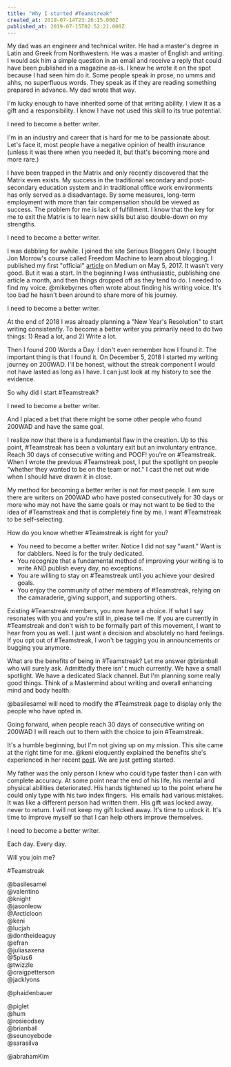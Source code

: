 ```yaml
---
title: "Why I started #Teamstreak"
created_at: 2019-07-14T23:26:15.000Z
published_at: 2019-07-15T02:52:21.000Z
---
```

My dad was an engineer and technical writer. He had a master's degree in Latin and Greek from Northwestern. He was a master of English and writing. I would ask him a simple question in an email and receive a reply that could have been published in a magazine as-is. I knew he wrote it on the spot because I had seen him do it. Some people speak in prose, no umms and ahhs, no superfluous words. They speak as if they are reading something prepared in advance. My dad wrote that way.

  

I'm lucky enough to have inherited some of that writing ability. I view it as a gift and a responsibility. I know I have not used this skill to its true potential.

  

I need to become a better writer. 

I'm in an industry and career that is hard for me to be passionate about. Let's face it, most people have a negative opinion of health insurance (unless it was there when you needed it, but that's becoming more and more rare.) 

I have been trapped in the Matrix and only recently discovered that the Matrix even exists. My success in the traditional secondary and post-secondary education system and in traditional office work environments has only served as a disadvantage. By some measures, long-term employment with more than fair compensation should be viewed as success. The problem for me is lack of fulfillment. I know that the key for me to exit the Matrix is to learn new skills but also double-down on my strengths. 

I need to become a better writer.

I was dabbling for awhile. I joined the site Serious Bloggers Only. I bought Jon Morrow's course called Freedom Machine to learn about blogging. I published my first "official" [article](https://medium.com/the-ascent/its-okay-to-be-selfish-sometimes-73152581408a) on Medium on May 5, 2017. It wasn't very good. But it was a start. In the beginning I was enthusiastic, publishing one article a month, and then things dropped off as they tend to do. I needed to find my voice. @mikebyrnes often wrote about finding his writing voice. It's too bad he hasn't been around to share more of his journey.

I need to become a better writer. 

At the end of 2018 I was already planning a "New Year's Resolution" to start writing consistently. To become a better writer you primarily need to do two things: 1) Read a lot, and 2) Write a lot. 

Then I found 200 Words a Day. I don't even remember how I found it. The important thing is that I found it. On December 5, 2018 I started my writing journey on 200WAD. I'll be honest, without the streak component I would not have lasted as long as I have. I can just look at my history to see the evidence. 

So why did I start #Teamstreak? 

I need to become a better writer.

And I placed a bet that there might be some other people who found 200WAD and have the same goal. 

I realize now that there is a fundamental flaw in the creation. Up to this point, #Teamstreak has been a voluntary exit but an involuntary entrance. Reach 30 days of consecutive writing and POOF! you're on #Teamstreak. When I wrote the previous #Teamstreak post, I put the spotlight on people "whether they wanted to be on the team or not." I cast the net out wide when I should have drawn it in close.

My method for becoming a better writer is not for most people. I am sure there are writers on 200WAD who have posted consecutively for 30 days or more who may not have the same goals or may not want to be tied to the idea of #Teamstreak and that is completely fine by me. I want #Teamstreak to be self-selecting.

How do you know whether #Teamstreak is right for you?

*   You need to become a better writer. Notice I did not say "want." Want is for dabblers. Need is for the truly dedicated.
*   You recognize that a fundamental method of improving your writing is to write AND publish every day, no exceptions.
*   You are willing to stay on #Teamstreak until you achieve your desired goals.
*   You enjoy the community of other members of #Teamstreak, relying on the camaraderie, giving support, and supporting others. 

Existing #Teamstreak members, you now have a choice. If what I say resonates with you and you're still in, please tell me. If you are currently in #Teamstreak and don't wish to be formally part of this movement, I want to hear from you as well. I just want a decision and absolutely no hard feelings. If you opt out of #Teamstreak, I won't be tagging you in announcements or bugging you anymore.

What are the benefits of being in #Teamstreak? Let me answer @brianball who will surely ask. Admittedly there isn' t much currently. We have a small spotlight. We have a dedicated Slack channel. But I'm planning some really good things. Think of a Mastermind about writing and overall enhancing mind and body health. 

@basilesamel will need to modify the #Teamstreak page to display only the people who have opted in. 

Going forward, when people reach 30 days of consecutive writing on 200WAD I will reach out to them with the choice to join #Teamstreak. 

It's a humble beginning, but I'm not giving up on my mission. This site came at the right time for me. @keni eloquently explained the benefits she's experienced in her recent [post](https://200wordsaday.com/words/re-we-need-a-200wad-world-summit-224955d2a03482980d). We are just getting started.

My father was the only person I knew who could type faster than I can with complete accuracy. At some point near the end of his life, his mental and physical abilities deteriorated. His hands tightened up to the point where he could only type with his two index fingers.  His emails had various mistakes. It was like a different person had written them. His gift was locked away, never to return. I will not keep my gift locked away. It's time to unlock it. It's time to improve myself so that I can help others improve themselves.

I need to become a better writer.

Each day. Every day. 

Will you join me?

#Teamstreak

@basilesamel  
@valentino  
@knight  
@jasonleow  
@Arcticloon  
@keni  
@lucjah  
@dontheideaguy  
@efran  
@juliasaxena  
@5plus6  
@twizzle  
@craigpetterson  
@jacklyons

@phaidenbauer

@piglet  
@hum  
@rosieodsey  
@brianball  
@seunoyebode  
@sarasilva

@abrahamKim
